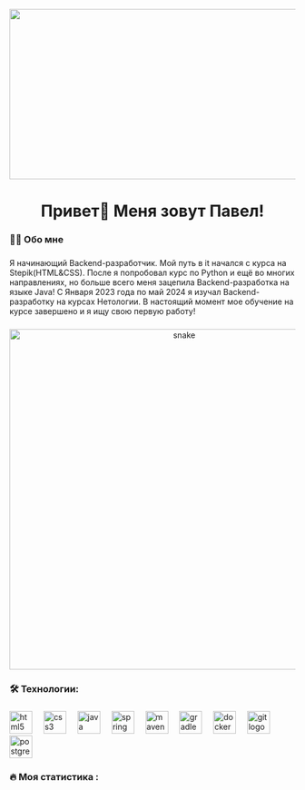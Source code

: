 <br clear="both">

<div align="center">
  <img height="300" width="600" src=https://i.gifer.com/embedded/download/Yy7O.gif />
</div>

###

<h1 align="center">Привет👋 Меня зовут Павел!</h1>


###

<h3 align="left">👩‍💻  Обо мне</h3>

###

<p align="left">Я начинающий Backend-разработчик. Мой путь в it начался с курса на Stepik(HTML&CSS). После я попробовал курс по Python  и ещё во многих направлениях, но больше всего меня зацепила Backend-разработка на языке Java! С Января 2023 года по май 2024 я изучал Backend-разработку на курсах Нетологии. В настоящий момент мое обучение на курсе завершено и я ищу свою первую работу!</p>

###

<p align="center">
 <img width="600" src="assets/github-snake.svg" alt="snake"/>
</p>

###

<h3 align="left">🛠 Технологии:</h3>

###

<div align="left">
  <img src="https://cdn.jsdelivr.net/gh/devicons/devicon/icons/html5/html5-original.svg" height="40" alt="html5 logo"  />
  <img width="12" />
  <img src="https://cdn.jsdelivr.net/gh/devicons/devicon/icons/css3/css3-original.svg" height="40" alt="css3 logo"  />
  <img width="12" />
  <img src="https://i.pinimg.com/originals/90/8b/cb/908bcbe9a94d2bc69089a01a356d3a24.png" height="40" alt="java logo"  />
  <img width="12" />
  <img src="https://camo.githubusercontent.com/0148cb084282673d185861d252a0b92c56e625be172bd2de7187994734c6a516/68747470733a2f2f6c6d73646f2e7265612e72752f706c7567696e66696c652e7068702f32353034332f636f757273652f6f7665727669657766696c65732f737072696e675f626565636f6465722e6f72672d332e706e67" height="40" alt="spring logo"  />
  <img width="12" />
  <img src="https://camo.githubusercontent.com/fd6fe110f21c1bcaa48c478a04eb69e4f714fc4c0e912d193abf26a1e9f179ec/68747470733a2f2f656469746f72636f6e6669672e6f72672f6c6f676f732f6d6176656e2e706e67" height="40" alt="maven logo"  />
  <img width="12" />
  <img src="https://www.daddyprogrammer.org/wp-content/uploads/2019/04/boot2-gradle.png" height="40" alt="gradle logo"  />
  <img width="12" />
  <img src="https://habrastorage.org/getpro/habr/upload_files/b38/9af/428/b389af4289f2b0f997006821458958df.png" height="40" alt="docker logo"  />
  <img width="12" />
  <img src="https://res.cloudinary.com/practicaldev/image/fetch/s--tIcJTJxZ--/c_imagga_scale,f_auto,fl_progressive,h_900,q_auto,w_1600/https://thepracticaldev.s3.amazonaws.com/i/c4t7mhrhfto7hbs39qz0.jpg" height="40" alt="git logo"  />
  <img width="12" />
  <img src="https://skillicons.dev/icons?i=postgres" height="40" alt="postgresql logo"  />
</div>

###

<h3 align="left">🔥   Моя статистика :</h3>

###

